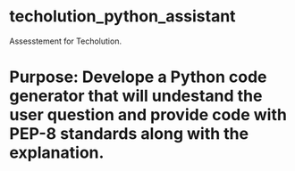 # techolution_python_assistant

Assesstement for Techolution.

# Purpose:  Develope a Python code generator that will undestand the user question and provide code with PEP-8 standards along with the explanation. 
